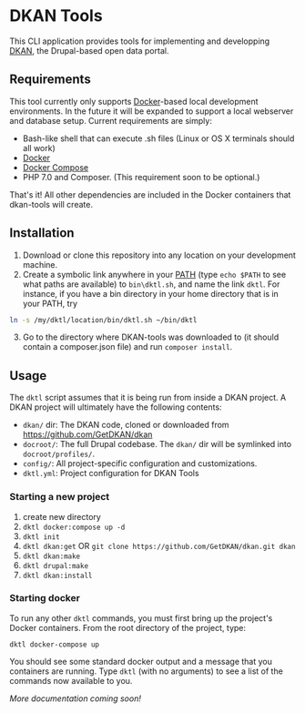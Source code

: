 # DKAN Tools

This CLI application provides tools for implementing and developping [DKAN](https://getdkan.org/), the Drupal-based open data portal.

## Requirements

This tool currently only supports [Docker](https://www.docker.com/)-based local development environments. In the future it will be expanded to support a local webserver and database setup. Current requirements are simply:

* Bash-like shell that can execute .sh files (Linux or OS X terminals should all work)
* [Docker](https://www.docker.com/get-docker)
* [Docker Compose](https://docs.docker.com/compose/)
* PHP 7.0 and Composer. (This requirement soon to be optional.)

That's it! All other dependencies are included in the Docker containers that dkan-tools will create.

## Installation

1. Download or clone this repository into any location on your development machine.
2. Create a symbolic link anywhere in your [PATH](http://www.linfo.org/path_env_var.html) (type `echo $PATH` to see what paths are available) to `bin\dktl.sh`, and name the link `dktl`. For instance, if you have a bin directory in your home directory that is in your PATH, try  
```bash
ln -s /my/dktl/location/bin/dktl.sh ~/bin/dktl
```
3. Go to the directory where DKAN-tools was downloaded to (it should contain a composer.json file) and run `composer install`. 

## Usage

The `dktl` script assumes that it is being run from inside a DKAN project. A DKAN project will ultimately have the following contents:

* `dkan/` dir: The DKAN code, cloned or downloaded from https://github.com/GetDKAN/dkan
* `docroot/`: The full Drupal codebase. The `dkan/` dir will be symlinked into `docroot/profiles/`.
* `config/`: All project-specific configuration and customizations.
* `dktl.yml`: Project configuration for DKAN Tools

### Starting a new project

1. create new directory
2. ``dktl docker:compose up -d``
3. ``dktl init``
4. ``dktl dkan:get`` OR ``git clone https://github.com/GetDKAN/dkan.git dkan``
5. ``dktl dkan:make``
6. ``dktl drupal:make``
7. ``dktl dkan:install``


### Starting docker

To run any other `dktl` commands, you must first bring up the project's Docker containers. From the root directory of the project, type:
```
dktl docker-compose up
```
You should see some standard docker output and a message that you containers are running. Type `dktl` (with no arguments) to see a list of the commands now available to you.

_More documentation coming soon!_
